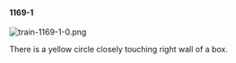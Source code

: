 #### 1169-1
![train-1169-1-0.png](https://github.com/lil-lab/nlvr/raw/master/nlvr/train/images/5/train-1169-1-0.png "train-1169-1-0.png")

There is a yellow circle closely touching right wall of a box.
